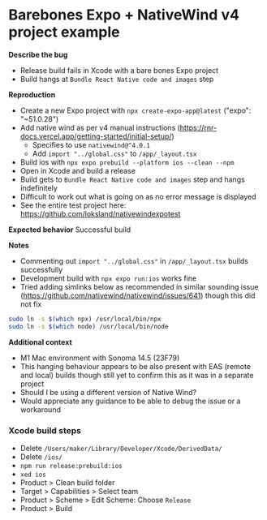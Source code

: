 
# Barebones Expo + NativeWind v4 project example

**Describe the bug**
- Release build fails in Xcode with a bare bones Expo project 
- Build hangs at `Bundle React Native code and images` step

**Reproduction**
- Create a new Expo project with `npx create-expo-app@latest` ("expo": "~51.0.28")
- Add native wind as per v4 manual instructions (https://rnr-docs.vercel.app/getting-started/initial-setup/)
  - Specifies to use `nativewind@^4.0.1`
  - Add `import "../global.css"` to `/app/_layout.tsx`
- Build ios with `npx expo prebuild --platform ios --clean --npm`
- Open in Xcode and build a release
- Build gets to `Bundle React Native code and images` step and hangs indefinitely
- Difficult to work out what is going on as no error message is displayed
- See the entire test project here: https://github.com/loksland/nativewindexpotest

**Expected behavior**
Successful build

**Notes**
- Commenting out `import "../global.css"` in `/app/_layout.tsx` builds successfully
- Development build with `npx expo run:ios` works fine
- Tried adding simlinks below as recommended in similar sounding issue (https://github.com/nativewind/nativewind/issues/641) though this did not fix
```bash
sudo ln -s $(which npx) /usr/local/bin/npx
sudo ln -s $(which node) /usr/local/bin/node
```

**Additional context**
- M1 Mac environment with Sonoma 14.5 (23F79)
- This hanging behaviour appears to be also present with EAS (remote and local) builds though still yet to confirm this as it was in a separate project
- Should I be using a different version of Native Wind?
- Would appreciate any guidance to be able to debug the issue or a workaround

### Xcode build steps

- Delete `/Users/maker/Library/Developer/Xcode/DerivedData/`
- Delete `/ios/`
- `npm run release:prebuild:ios`
- `xed ios`
- Product > Clean build folder
- Target > Capabilities > Select team
- Product > Scheme > Edit Scheme: Choose `Release`
- Product > Build